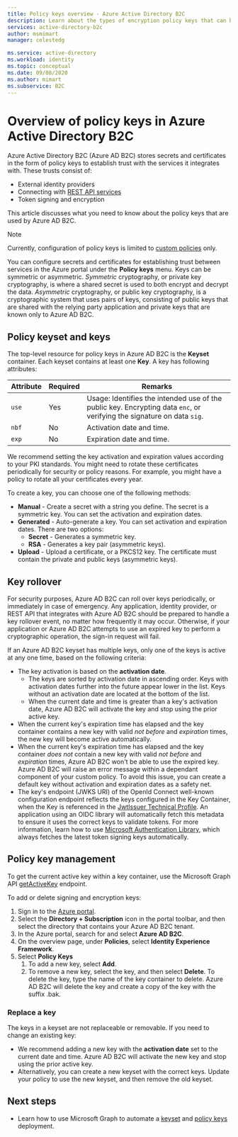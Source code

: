 ```yaml
---
title: Policy keys overview - Azure Active Directory B2C
description: Learn about the types of encryption policy keys that can be used in Azure Active Directory B2C for signing and validating tokens, client secrets, certificates, and passwords.
services: active-directory-b2c
author: msmimart
manager: celestedg

ms.service: active-directory
ms.workload: identity
ms.topic: conceptual
ms.date: 09/08/2020
ms.author: mimart
ms.subservice: B2C
---
```


# Overview of policy keys in Azure Active Directory B2C

Azure Active Directory B2C (Azure AD B2C) stores secrets and certificates in the form of policy keys to establish trust with the services it integrates with. These trusts consist of:

- External identity providers
- Connecting with [REST API services](restful-technical-profile.md)
- Token signing and encryption

 This article discusses what you need to know about the policy keys that are used by Azure AD B2C.

> [!NOTE]
> Currently, configuration of policy keys is limited to [custom policies](./custom-policy-get-started.md) only.

You can configure secrets and certificates for establishing trust between services in the Azure portal under the **Policy keys** menu. Keys can be symmetric or asymmetric. *Symmetric* cryptography, or private key cryptography, is where a shared secret is used to both encrypt and decrypt the data. *Asymmetric* cryptography, or public key cryptography, is a cryptographic system that uses pairs of keys, consisting of public keys that are shared with the relying party application and private keys that are known only to Azure AD B2C.

## Policy keyset and keys

The top-level resource for policy keys in Azure AD B2C is the **Keyset** container. Each keyset contains at least one **Key**. A key has following attributes:

| Attribute |  Required | Remarks |
| --- | --- |--- |
| `use` | Yes | Usage: Identifies the intended use of the public key. Encrypting data `enc`, or verifying the signature on data `sig`.|
| `nbf`| No | Activation date and time. |
| `exp`| No | Expiration date and time. |

We recommend setting the key activation and expiration values according to your PKI standards. You might need to rotate these certificates periodically for security or policy reasons. For example, you might have a policy to rotate all your certificates every year.

To create a key, you can choose one of the following methods:

- **Manual** - Create a secret with a string you define. The secret is a symmetric key. You can set the activation and expiration dates.
- **Generated** - Auto-generate a key. You can set activation and expiration dates. There are two options:
  - **Secret** - Generates a symmetric key.
  - **RSA** - Generates a key pair (asymmetric keys).
- **Upload** - Upload a certificate, or a PKCS12 key. The certificate must contain the private and public keys (asymmetric keys).

## Key rollover

For security purposes, Azure AD B2C can roll over keys periodically, or immediately in case of emergency. Any application, identity provider, or REST API that integrates with Azure AD B2C should be prepared to handle a key rollover event, no matter how frequently it may occur. Otherwise, if your application or Azure AD B2C attempts to use an expired key to perform a cryptographic operation, the sign-in request will fail.

If an Azure AD B2C keyset has multiple keys, only one of the keys is active at any one time, based on the following criteria:

- The key activation is based on the **activation date**.
  - The keys are sorted by activation date in ascending order. Keys with activation dates further into the future appear lower in the list. Keys without an activation date are located at the bottom of the list.
  - When the current date and time is greater than a key's activation date, Azure AD B2C will activate the key and stop using the prior active key.
- When the current key's expiration time has elapsed and the key container contains a new key with valid *not before* and *expiration* times, the new key will become active automatically.
- When the current key's expiration time has elapsed and the key container *does not* contain a new key with valid *not before* and *expiration* times, Azure AD B2C won't be able to use the expired key. Azure AD B2C will raise an error message within a dependant component of your custom policy. To avoid this issue, you can create a default key without activation and expiration dates as a safety net.
- The key's endpoint (JWKS URI) of the OpenId Connect well-known configuration endpoint reflects the keys configured in the Key Container, when the Key is referenced in the [JwtIssuer Technical Profile](./jwt-issuer-technical-profile.md). An application using an OIDC library will automatically fetch this metadata to ensure it uses the correct keys to validate tokens. For more information, learn how to use [Microsoft Authentication Library](../active-directory/develop/msal-b2c-overview.md), which always fetches the latest token signing keys automatically.

## Policy key management

To get the current active key within a key container, use the Microsoft Graph API [getActiveKey](/graph/api/trustframeworkkeyset-getactivekey) endpoint.

To add or delete signing and encryption keys:

1. Sign in to the [Azure portal](https://portal.azure.com).
1. Select the **Directory + Subscription** icon in the portal toolbar, and then select the directory that contains your Azure AD B2C tenant.
1. In the Azure portal, search for and select **Azure AD B2C**.
1. On the overview page, under **Policies**, select **Identity Experience Framework**.
1. Select **Policy Keys** 
    1. To add a new key, select **Add**.
    1. To remove a new key, select the key, and then select **Delete**. To delete the key, type the name of the key container to delete. Azure AD B2C will delete the key and create a copy of the key with the suffix .bak.

### Replace a key

The keys in a keyset are not replaceable or removable. If you need to change an existing key:

- We recommend adding a new key with the **activation date** set to the current date and time. Azure AD B2C will activate the new key and stop using the prior active key.
- Alternatively, you can create a new keyset with the correct keys. Update your policy to use the new keyset, and then remove the old keyset. 

## Next steps

- Learn how to use Microsoft Graph to automate a [keyset](microsoft-graph-operations.md#trust-framework-policy-keyset) and [policy keys](microsoft-graph-operations.md#trust-framework-policy-key) deployment.